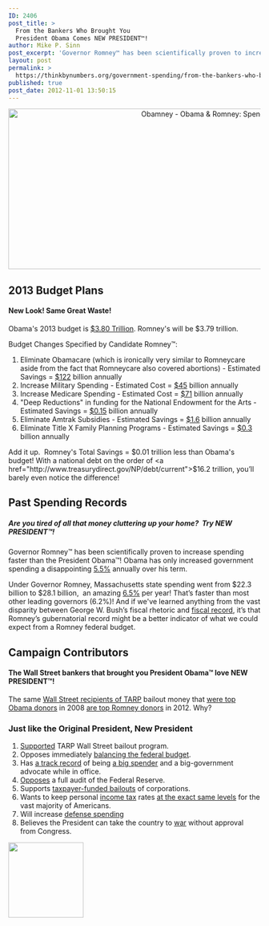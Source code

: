 ```yaml
---
ID: 2406
post_title: >
  From the Bankers Who Brought You
  President Obama Comes NEW PRESIDENT™!
author: Mike P. Sinn
post_excerpt: 'Governor Romney™ has been scientifically proven to increase spending faster than the President Obama™! Obama has only increased government spending a disappointing 5.5% annually over his term.'
layout: post
permalink: >
  https://thinkbynumbers.org/government-spending/from-the-bankers-who-brought-you-president-obama-comes-new-president/
published: true
post_date: 2012-11-01 13:50:15
---
```

<p style="text-align: center;"><a href="http://thinkbynumbers.org/wp-content/uploads/2012/11/Obamney-Obama-Romney-Spending-Contributors-Infographic.jpg">
</a><a href="http://thinkbynumbers.org/wp-content/uploads/2012/11/Obamney-Obama-Romney-Spending-Contributors-Infographic.jpg"><img class="alignnone wp-image-2543 size-full" title="Obamney - Obama &amp; Romney: Spending &amp; Contributors Infographic" src="http://thinkbynumbers.org/wp-content/uploads/2012/11/Obamney-Obama-Romney-Spending-Contributors-Infographic.jpg" width="960" height="320" /></a></p>

<h2>2013 Budget Plans</h2>

<h4>New Look! Same Great Waste!</h4>

Obama's 2013 budget is <a href="https://en.wikipedia.org/wiki/2013_United_States_federal_budget">$3.80 Trillion</a>. Romney's will be $3.79 trillion.

Budget Changes Specified by Candidate Romney™:

<ol>
    <li>Eliminate Obamacare (which is ironically very similar to Romneycare aside from the fact that Romneycare also covered abortions) - Estimated Savings = <a href="http://www.forbes.com/forbes/welcome/?toURL=http://www.forbes.com/sites/aroy/2012/07/27/cbo-obamacare-will-spend-more-tax-more-and-reduce-the-deficit-less-than-we-previously-thought/&amp;refURL=http://thinkbynumbers.org&amp;referrer=http://thinkbynumbers.org">$122</a> billion annually</li>
    <li>Increase Military Spending - Estimated Cost = <a href="https://myaccount.nytimes.com/auth/login?URI=http%3A%2F%2Fwww.nytimes.com%2F2011%2F11%2F07%2Fworld%2Fpanetta-weighs-military-cuts-once-thought-out-of-bounds.html%3F_r%3D5&amp;REFUSE_COOKIE_ERROR=SHOW_ERROR">$45</a> billion annually</li>
    <li>Increase Medicare Spending - Estimated Cost = <a href="http://www.factcheck.org/2012/08/a-campaign-full-of-mediscare/">$71</a> billion annually</li>
    <li>"Deep Reductions" in funding for the National Endowment for the Arts - Estimated Savings = <a href="https://www.philanthropy.com/article/Arts-Spending-Cut-as-2012/195421">$0.15</a> billion annually</li>
    <li>Eliminate Amtrak Subsidies - Estimated Savings = <a href="http://reason.com/archives/2011/11/09/absolutely-profligate">$1.6</a> billion annually</li>
    <li>Eliminate Title X Family Planning Programs - Estimated Savings = <a href="http://khn.org/news/planned-parenthood-title-10/">$0.3</a> billion annually</li>
</ol>

Add it up.  Romney's Total Savings = $0.01 trillion less than Obama's budget! With a national debt on the order of <a href="http://www.treasurydirect.gov/NP/debt/current">$16.2</a> trillion, you’ll barely even notice the difference!

<h2>Past Spending Records</h2>

<h5>Are you tired of all that money cluttering up your home?  Try NEW PRESIDENT™!</h5>

Governor Romney™ has been scientifically proven to increase spending faster than the President Obama™! Obama has only increased government spending a disappointing <a href="https://www.washingtonpost.com/blogs/fact-checker/post/the-facts-about-the-growth-of-spending-under-obama/2012/05/24/gJQAIJh6nU_blog.html">5.5%</a> annually over his term.

Under Governor Romney, Massachusetts state spending went from $22.3 billion to $28.1 billion,  an amazing <a href="https://myaccount.nytimes.com/auth/login?URI=http%3A%2F%2Fthecaucus.blogs.nytimes.com%2F2007%2F12%2F31%2Fclarification-on-huckabee-and-romney-spending%2F%3F_r%3D5&amp;REFUSE_COOKIE_ERROR=SHOW_ERROR">6.5%</a> per year! That’s faster than most other leading governors (6.2%)! And if we've learned anything from the vast disparity between George W. Bush’s fiscal rhetoric and <a href="https://www.mercatus.org/publication/spending-under-president-george-w-bush">fiscal record</a>, it’s that Romney’s gubernatorial record might be a better indicator of what we could expect from a Romney federal budget.

<h2>Campaign Contributors</h2>

<h4 dir="ltr">The Wall Street bankers that brought you President Obama™ love NEW PRESIDENT™!</h4>

<strong id="internal-source-marker_0.35371873271651566">
</strong>The same <a href="http://www.opensecrets.org/news/2009/02/tarp-recipients-paid-out-114-m/">Wall Street recipients of TARP</a> bailout money that <a href="http://www.opensecrets.org/pres08/contrib.php?cycle=2008&amp;amp;cid=N00009638">were top Obama donors</a> in 2008 <a href="http://www.opensecrets.org/pres12/contrib.php?cycle=2012&amp;amp;id=N00000286">are top Romney donors</a> in 2012. Why?

<h3>Just like the Original President, New President</h3>

<ol>
    <li><a href="http://www.youtube.com/watch?feature=player_embedded&amp;amp;v=aX6T--U8Ll8">Supported</a> TARP Wall Street bailout program.</li>
    <li>Opposes immediately <a href="http://theeconomiccollapseblog.com/archives/there-is-not-going-to-be-a-solution-to-our-economic-problems-on-the-national-level">balancing the federal budget</a>.</li>
    <li>Has <a href="http://endoftheamericandream.com/archives/16-reasons-why-mitt-romney-would-be-a-really-really-bad-president">a track record</a> of being <a href="http://endoftheamericandream.com/archives/17-reasons-why-a-vote-for-mitt-romney-is-a-vote-for-the-new-world-order">a big spender</a> and a big-government advocate while in office.</li>
    <li><a href="http://www.thepoliticalguide.com/Profiles/Governor/Massachusetts/Mitt_Romney/Views/The_Federal_Reserve/">Opposes</a> a full audit of the Federal Reserve.</li>
    <li>Supports <a href="http://www.dailykos.com/story/2012/02/17/1065790/-Mitt-Romney-s-bailout-problem">taxpayer-funded bailouts</a> of corporations.</li>
    <li>Wants to keep personal <a href="https://turbotax.intuit.com/" target="_blank">income tax</a> rates <a href="http://www.businessinsider.com/mitt-romney-tax-rates-low-2012-7">at the exact same levels</a> for the vast majority of Americans.</li>
    <li>Will increase <a href="http://www.rawstory.com/2011/02/defense-enjoys-short-term-boost-under-obama-budget/">defense spending</a></li>
    <li>Believes the President can take the country to <a href="http://crooksandliars.com/nicole-belle/romney-president-has-power-act-unilat">war</a> without approval from Congress.</li>
</ol>

<a href="http://thinkbynumbers.org/government-spending/from-the-bankers-who-brought-you-president-obama-comes-new-president/attachment/obamney-obama-romney-spending-infographic-ad-version-11-1-12-thumbnail/" rel="attachment wp-att-2558"><img class="aligncenter size-thumbnail wp-image-2558" title="Obamney-Obama-Romney-Spending-Infographic-Ad-Version-11-1-12-thumbnail" src="http://thinkbynumbers.org/wp-content/uploads/2012/11/Obamney-Obama-Romney-Spending-Infographic-Ad-Version-11-1-12-thumbnail-150x150.jpg" alt="" width="150" height="150" /></a>